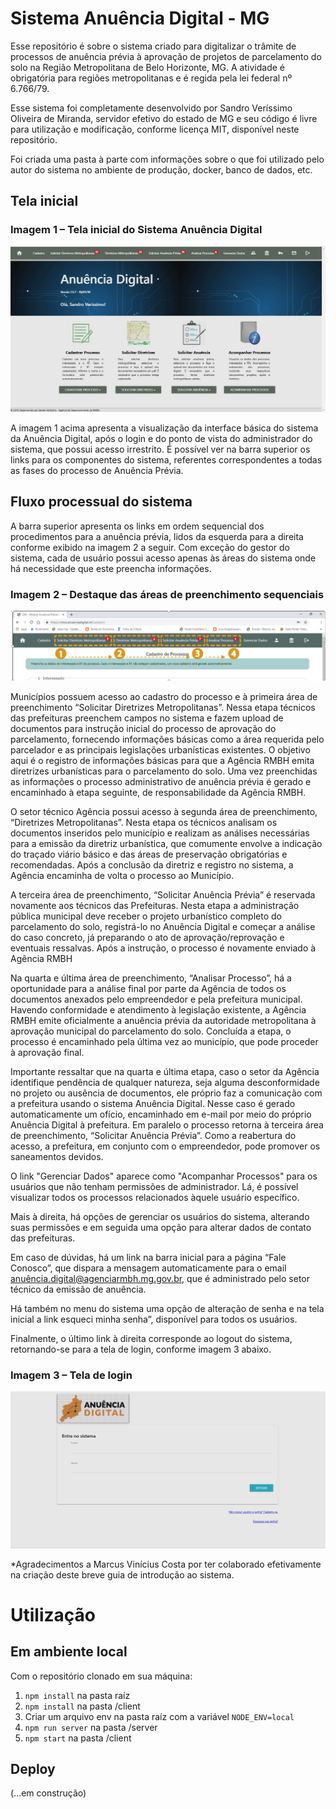 # Sistema Anuência Digital - MG
  
Esse repositório é sobre o sistema criado para digitalizar o trâmite de processos de anuência prévia à aprovação de projetos de parcelamento do solo na Região Metropolitana de Belo Horizonte, MG. A atividade é obrigatória para regiões metropolitanas e é regida pela lei federal nº 6.766/79.

Esse sistema foi completamente desenvolvido por Sandro Veríssimo Oliveira de Miranda, servidor efetivo do estado de MG e seu código é livre para utilização e modificação, conforme licença MIT, disponível neste repositório.

Foi criada uma pasta à parte com informações sobre o que foi utilizado pelo autor do sistema no ambiente de produção, docker, banco de dados, etc.

## Tela inicial

### Imagem 1 – Tela inicial do Sistema Anuência Digital

![Alt text](/client/public/images/1.png?raw=true "Tela inicial")

A imagem 1 acima apresenta a visualização da interface básica do sistema da Anuência Digital, após o login e do ponto de vista do administrador do sistema, que possui acesso irrestrito. É possível ver na barra superior os links para os componentes do sistema, referentes correspondentes a todas as fases do processo de Anuência Prévia.

## Fluxo processual do sistema

A barra superior apresenta os links em ordem sequencial dos procedimentos para a anuência prévia, lidos da esquerda para a direita conforme exibido na imagem 2 a seguir. Com exceção do gestor do sistema, cada de usuário possui acesso apenas às áreas do sistema onde há necessidade que este preencha informações.

### Imagem 2 – Destaque das áreas de preenchimento sequenciais

![Alt text](/client/public/images/2.png?raw=true "Tela inicial")

Municípios possuem acesso ao cadastro do processo e à primeira área de preenchimento “Solicitar Diretrizes Metropolitanas”. Nessa etapa técnicos das prefeituras preenchem campos no sistema e fazem upload de documentos para instrução inicial do processo de aprovação do parcelamento, fornecendo informações básicas como a área requerida pelo parcelador e as principais legislações urbanísticas existentes. O objetivo aqui é o registro de informações básicas para que a Agência RMBH emita diretrizes urbanísticas para o parcelamento do solo. Uma vez preenchidas as informações o processo administrativo de anuência prévia é gerado e encaminhado à etapa seguinte, de responsabilidade da Agência RMBH.

O setor técnico Agência possui acesso à segunda área de preenchimento, “Diretrizes Metropolitanas”. Nesta etapa os técnicos analisam os documentos inseridos pelo município e realizam as análises necessárias para a emissão da diretriz urbanística, que comumente envolve a indicação do traçado viário básico e das áreas de preservação obrigatórias e recomendadas. Após a conclusão da diretriz e registro no sistema, a Agência encaminha de volta o processo ao Município.

A terceira área de preenchimento, “Solicitar Anuência Prévia” é reservada novamente aos técnicos das Prefeituras. Nesta etapa a administração pública municipal deve receber o projeto urbanístico completo do parcelamento do solo, registrá-lo no Anuência Digital e começar a análise do caso concreto, já preparando o ato de aprovação/reprovação e eventuais ressalvas. Após a instrução, o processo é novamente enviado à Agência RMBH

Na quarta e última área de preenchimento, “Analisar Processo”, há a oportunidade para a análise final por parte da Agência de todos os documentos anexados pelo empreendedor e pela prefeitura municipal. Havendo conformidade e atendimento à legislação existente, a Agência RMBH emite oficialmente a anuência prévia da autoridade metropolitana à aprovação municipal do parcelamento do solo. Concluída a etapa, o processo é encaminhado pela última vez ao município, que pode proceder à aprovação final.

Importante ressaltar que na quarta e última etapa, caso o setor da Agência identifique pendência de qualquer natureza, seja alguma desconformidade no projeto ou ausência de documentos, ele próprio faz a comunicação com a prefeitura usando o sistema Anuência Digital. Nesse caso é gerado automaticamente um ofício, encaminhado em e-mail por meio do próprio Anuência Digital à prefeitura. Em paralelo o processo retorna à terceira área de preenchimento, “Solicitar Anuência Prévia”. Como a reabertura do acesso, a prefeitura, em conjunto com o empreendedor, pode promover os saneamentos devidos.

O link "Gerenciar Dados" aparece como "Acompanhar Processos" para os usuários que não tenham permissões de administrador. Lá, é possível visualizar todos os processos relacionados àquele usuário específico.

Mais à direita, há opções de gerenciar os usuários do sistema, alterando suas permissões e em seguida uma opção para alterar dados de contato das prefeituras.

Em caso de dúvidas, há um link na barra inicial para a página “Fale Conosco”, que dispara a mensagem automaticamente para o email anuência.digital@agenciarmbh.mg.gov.br, que é administrado pelo setor técnico da emissão de anuência.

Há também no menu do sistema uma opção de alteração de senha e na tela inicial a link esqueci minha senha”, disponível para todos os usuários.

Finalmente, o último link à direita corresponde ao logout do sistema, retornando-se para a tela de login, conforme imagem 3 abaixo.

### Imagem 3 – Tela de login

![Alt text](/client/public/images/3.png?raw=true "Tela inicial")

*Agradecimentos a Marcus Vinícius Costa por ter colaborado efetivamente na criação deste breve guia de introdução ao sistema.

# Utilização
## Em ambiente local
Com o repositório clonado em sua máquina:
1. `npm install` na pasta raíz
2. `npm install` na pasta /client
2. Criar um arquivo env na pasta raíz com a variável `NODE_ENV=local`
3. `npm run server` na pasta /server
4. `npm start` na pasta /client

## Deploy
(...em construção)